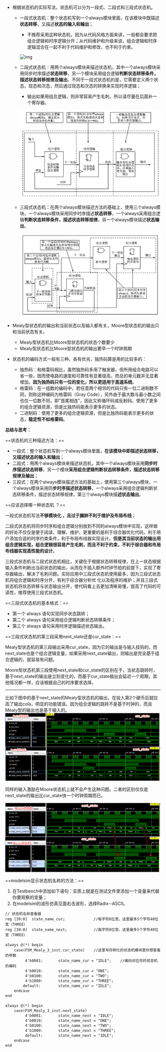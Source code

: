 - 根据状态机的实际写法，状态机可以分为一段式、二段式和三段式状态机。

  - 一段式状态机：整个状态机写到一个always模块里面，在该模块中既描述**状态转移**，又描述**状态的输入和输出**；

    - 不推荐采用这种状态机，因为从代码风格方面来讲，一般都会要求把组合逻辑和时序逻辑分开；从代码维护和升级来说，组合逻辑和时序逻辑混合在一起不利于代码维护和修改，也不利于约束。

    ![img](Knowledge2.assets/ec5f97d4f7e54815aae2931015d0db41.png)

  - 二段式状态机：用两个always模块来描述状态机，其中一个always模块采用同步时序描述**状态转移**，另一个模块采用组合逻辑**判断状态转移条件，描述状态转移规律及输出**。不同于一段式状态机的是，它需要定义两个状态，现态和次态，然后通过现态和次态的转换来实现时序逻辑；

    - 输出如果用组合逻辑，则非常容易产生毛刺，所以请尽量在后面补一个寄存器。

    ![img](FSM.assets/b509d9a1879a4df18723577e0eb0c752.png)

  - 三段式状态机：在两个always模块描述方法的基础上，使用三个always模块，一个always模块采用同步时序描述**状态转移**，一个always采用组合逻辑**判断状态转移条件，描述状态转移规律**，另一个always模块描述**状态输出**。

    ![img](FSM.assets/7be2ec3e77a84026afb880b6784d8c34.png)

- Mealy型状态机的输出和当前状态以及输入都有关，Moore型状态机的输出只和当前状态有关。
  - Mealy型状态机比Moore型状态机的状态个数要少
  - Mealy型状态机比Moore型状态机的输出要早一个时钟周期
- 状态机的编码方式一般有三种，各有优劣，独热码算是用的比较多的：
  - 独热码：和格雷码相比，虽然独热码多用了触发器，但所用组合电路可以省一些，因而使电路的速度和可靠性有显著提高，而总的单元数并无显著增加。**因为独热码只有一位的变化，所以更适用于高速系统**。
  - 格雷码：在一组数的编码中，若任意两个相邻的代码只有一位二进制数不同，则称这种编码为格雷码（Gray Code），另外由于最大数与最小数之间也仅一位数不同，即“首尾相连”，因此又称循环码或反射码。使用了更多的组合逻辑资源，但是比独热码能表示更多的状态。
  - 二进制码：使用了更多的组合逻辑资源，但是比独热码能表示更多的状态，**稳定性不如格雷码**。

**总结与思考：**

==状态机的三种描述方法：==

- 一段式：整个状态机写到一个always模块里面，**在该模块中即描述状态转移，又描述状态的输入和输出**；
- 二段式：用两个always模块来描述状态机，其中一个always模块采用**同步时序描述状态转移**，另一个模块**采用组合逻辑判断状态转移条件，描述状态转移规律及输出**；
- 三段式：在两个always模块描述方法的基础上，使用第三个always模块，一个always模块采用同**步时序描述状态转移**，一个always采用组合逻辑判断状态转移条件，描述状态转移规律，第三个always模块描**述状态输出**。

==应该选择哪一种状态机 ？==

一段式状态机写法**不够模块化 ，且过于臃肿不利于维护及布局布线**；

二段式状态机将同步时序和组合逻辑分别放到不同的always模块中实现，这样做的好处不仅仅是便于阅读、理解、维护，更重要的是利于综合器优化代码，利于用户添加合适的时序约束条件，利于布局布线器实现设计。**但是其当前状态的输出用组合逻辑实现，组合逻辑很容易产生毛刺，而且不利于约束，不利于综合器和布局布线器实现高性能的设计**。

三段式状态机与二段式状态机相比，关键在于根据状态转移规律，在上一状态根据输入条件判断出当前状态的输出，从而在不插入额外时钟节拍的前提下，实现了寄存器输出，解决了毛刺问题。实际应用中三段式状态机使用最多，因为三段式状态机将组合逻辑和时序分开，有利于综合器分析优 化以及程序的维护；并且三段式状态机将状态转移与状态输出分开，使代码看上去更加清晰易懂，提高了代码的可读性，推荐使用三段式状态机。

==三段式状态机的基本格式：==

- 第一个 always 语句实现同步状态跳转；
- 第二个 always 语句采用组合逻辑判断状态转移条件；
- 第三个 always 语句采用时序逻辑描述状态输出。

==三段式状态机的第三段采用next_state还是cur_state：==

Mealy型状态机的第三段输出采用cur_state，因为它的输出是与输入挂钩的，而next_state也是个组合逻辑变量，如果采用next_state输出，则输出是完全基于组合逻辑的，就容易有问题。

Moore型状态机第三段使用next_state和cur_state的区别在于，当状态跳转时，基于next_state的输出是立刻变化的，而基于cur_state输出会延迟一个周期，其他情况都一样，应该根据自己的时序要求选择。

---

比如下图中的基于next_state的Mealy型状态机的输出，在投入第2个硬币后就拉高了输出cola，明显的功能错误。因为组合逻辑的跳转不是基于时钟的，而且Mealy型的输出也是基于输入的。
![img](FSM.assets/2e61f1f57c2c49f7a8322575ed249783.png)

同样的输入激励在Moore状态机上就不会产生这种问题。二者的区别仅仅是next_state的输出比cur_state快一个时钟周期而已。

![img](FSM.assets/f5b002749a67449481260a80bb34a086.png)

==modelsim显示状态机名称的方法：==

1. 在Testbench中添加如下语句：实质上就是在测试文件里添加一个变量来代替你要观察的变量；
2. 在modelsim的波形仿真见面右击波形，选择Radix--ASCII。

```cobol
// 状态机名称查看器
reg [39:0]	state_name_cur;			    //每字符8位宽，这里最多5个字符40位宽（THREE）
reg [39:0]	state_name_next;		    //每字符8位宽，这里最多5个字符40位宽（THREE）
 
always @(*) begin
    case(FSM_Mealy_3_inst.cur_state)    //这里写你例化的状态机模块里你想查看的参数
         4'b0001:    	state_name_cur = "IDLE";    //编码对应你的状态机的编码
         4'b0010:   	state_name_cur = "ONE";
         4'b0100:   	state_name_cur = "TWO";
         4'b1000:		state_name_cur = "THREE"; 
        default:		state_name_cur = "IDLE";
    endcase
end
 
always @(*) begin
    case(FSM_Mealy_3_inst.next_state)
         4'b0001:    	state_name_next = "IDLE";
         4'b0010:   	state_name_next = "ONE";
         4'b0100:   	state_name_next = "TWO";
         4'b1000:		state_name_next = "THREE"; 
		 default:		state_name_next = "IDLE";
    endcase
end
```